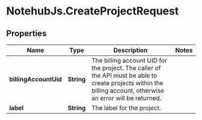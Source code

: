 # NotehubJs.CreateProjectRequest

## Properties

| Name                  | Type       | Description                                                                                                                                                     | Notes |
| --------------------- | ---------- | --------------------------------------------------------------------------------------------------------------------------------------------------------------- | ----- |
| **billingAccountUid** | **String** | The billing account UID for the project. The caller of the API must be able to create projects within the billing account, otherwise an error will be returned. |
| **label**             | **String** | The label for the project.                                                                                                                                      |
